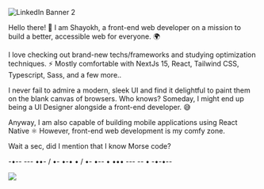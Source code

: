 ![LinkedIn Banner 2](https://github.com/user-attachments/assets/22d17cea-9840-4b43-95a7-0d140c23a7e0)

Hello there! 👋 I am Shayokh, a front-end web developer on a mission to build a better, accessible web for everyone. 🌍

I love checking out brand-new techs/frameworks and studying optimization techniques. ⚡ Mostly comfortable with NextJs 15, React, Tailwind CSS, Typescript, Sass, and a few more..

I never fail to admire a modern, sleek UI and find it delightful to paint them on the blank canvas of browsers. Who knows? Someday, I might end up being a UI Designer alongside a front-end developer. 😅

Anyway, I am also capable of building mobile applications using React Native ⚛️ However, front-end web development is my comfy zone.

Wait a sec, did I mention that I know Morse code?

-•-- --- ••- / •- •-• • / •- •-- • ••• --- -- • -•-•--

<div>
  <a href="https://skillicons.dev">
    <img src="https://skillicons.dev/icons?i=nextjs,react,tailwind,ts,redux,py,html,css,sass,js,nodejs,npm,pnpm,vite,windows,vscode,git,github,obsidian,vercel,bootstrap,md,jquery,selenium" />
  </a>
</div>
